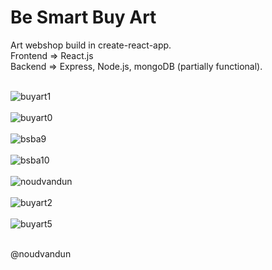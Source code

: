 <h1>Be Smart Buy Art</h1> 

Art webshop build in create-react-app.<br>
Frontend => React.js<br>
Backend => Express, Node.js, mongoDB (partially functional).<br><br>


![buyart1](https://user-images.githubusercontent.com/38325801/175901571-1ccd90d3-934d-4691-92b0-64a681196615.png)<br><br>
![buyart0](https://user-images.githubusercontent.com/38325801/137920475-165459e0-a095-4e26-aea8-c0141eff109e.png)<br><br>
![bsba9](https://user-images.githubusercontent.com/38325801/174313103-2c426767-b90b-4939-8d3a-e228218b5c51.png)<br><br>
![bsba10](https://user-images.githubusercontent.com/38325801/175901590-528088b6-ff4c-44d1-890c-91f20a5da86b.png)<br><br>
![noudvandun](https://user-images.githubusercontent.com/38325801/142725768-43631b94-81be-4db1-9a91-b78c1bbaab43.png)<br><br>
![buyart2](https://user-images.githubusercontent.com/38325801/137291967-0eb3ed25-2682-44f8-b021-0af045a2af7e.png)<br><br>
![buyart5](https://user-images.githubusercontent.com/38325801/138449435-d5d077cc-51d1-4421-8e3c-13ae0aee0a95.png)<br><br>

@noudvandun